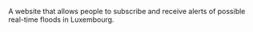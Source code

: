 <p>A website that allows people to subscribe and receive alerts of possible real-time floods in Luxembourg. </p>